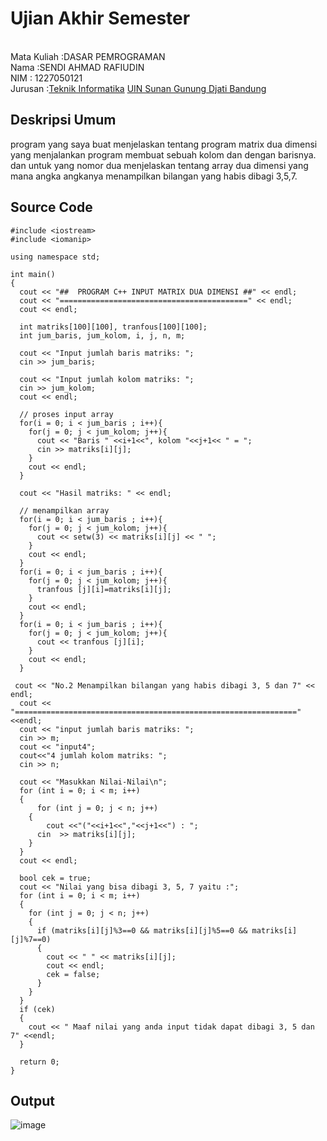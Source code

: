 # Ujian Akhir Semester 
<br>Mata Kuliah 	:DASAR PEMROGRAMAN
<br> Nama		:SENDI AHMAD RAFIUDIN
<br>NIM		:	1227050121
<br>Jurusan		:[Teknik Informatika](http://if.uinsgd.ac.id/) [UIN Sunan Gunung Djati Bandung](https://uinsgd.ac.id/) 

## Deskripsi Umum
program yang saya buat menjelaskan tentang program matrix dua dimensi yang menjalankan program membuat sebuah kolom dan dengan barisnya. dan untuk yang nomor dua menjelaskan tentang array dua dimensi yang mana angka angkanya menampilkan bilangan yang habis dibagi 3,5,7.

## Source Code
    #include <iostream>
    #include <iomanip>

    using namespace std;

    int main()
    {
      cout << "##  PROGRAM C++ INPUT MATRIX DUA DIMENSI ##" << endl;
      cout << "==========================================" << endl;
      cout << endl;

      int matriks[100][100], tranfous[100][100];
      int jum_baris, jum_kolom, i, j, n, m;

      cout << "Input jumlah baris matriks: ";
      cin >> jum_baris;

      cout << "Input jumlah kolom matriks: ";
      cin >> jum_kolom;
      cout << endl;

      // proses input array
      for(i = 0; i < jum_baris ; i++){
        for(j = 0; j < jum_kolom; j++){
          cout << "Baris " <<i+1<<", kolom "<<j+1<< " = ";
          cin >> matriks[i][j];
        }
        cout << endl;
      }

      cout << "Hasil matriks: " << endl;

      // menampilkan array
      for(i = 0; i < jum_baris ; i++){
        for(j = 0; j < jum_kolom; j++){
          cout << setw(3) << matriks[i][j] << " ";
        }
        cout << endl;
      }
      for(i = 0; i < jum_baris ; i++){
        for(j = 0; j < jum_kolom; j++){
          tranfous [j][i]=matriks[i][j];
        }
        cout << endl;
      }
      for(i = 0; i < jum_baris ; i++){
        for(j = 0; j < jum_kolom; j++){
          cout << tranfous [j][i];
        }
        cout << endl;
      }

     cout << "No.2 Menampilkan bilangan yang habis dibagi 3, 5 dan 7" << endl;
      cout << "==============================================================="<<endl;
      cout << "input jumlah baris matriks: ";
      cin >> m;
      cout << "input4";
      cout<<"4 jumlah kolom matriks: ";
      cin >> n;

      cout << "Masukkan Nilai-Nilai\n";
      for (int i = 0; i < m; i++)
      {
          for (int j = 0; j < n; j++)
        {
            cout <<"("<<i+1<<","<<j+1<<") : ";
          cin  >> matriks[i][j];
        }
      }
      cout << endl;

      bool cek = true;
      cout << "Nilai yang bisa dibagi 3, 5, 7 yaitu :";
      for (int i = 0; i < m; i++)
      {
        for (int j = 0; j < n; j++)
        {
          if (matriks[i][j]%3==0 && matriks[i][j]%5==0 && matriks[i][j]%7==0)
          {
            cout << " " << matriks[i][j];
            cout << endl;
            cek = false;
          }
        }
      }
      if (cek)
      {
        cout << " Maaf nilai yang anda input tidak dapat dibagi 3, 5 dan 7" <<endl;
      }

      return 0;
    }

## Output
![image](https://user-images.githubusercontent.com/119504590/209554109-9ce3c248-8c1f-4b28-af16-51b1180fa5e0.png)

